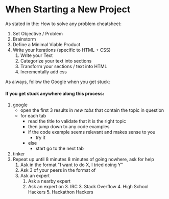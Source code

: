 # When Starting a New Project

As stated in the: How to solve any problem cheatsheet:

1. Set Objective / Problem
2. Brainstorm
3. Define a Minimal Viable Product
4. Write your Iterations (specific to HTML + CSS)
    1. Write your Text
    2. Categorize your text into sections
    3. Transform your sections / text into HTML
    4. Incrementally add css

As always, follow the Google when you get stuck:

#### If you get stuck anywhere along this process:

1. google
    - open the first 3 results in *new tabs* that contain the topic in question
    - for each tab
        - read the title to validate that it is the right topic
        - then jump down to any code examples
        - if the code example seems relevant and makes sense to you
            - try it
        - else
            - start go to the next tab
2. tinker
5. Repeat up until 8 minutes 8 minutes of going nowhere, ask for help
    1. Ask in the format "I want to do X, I tried doing Y"
    2. Ask 3 of your peers in the format of
    3. Ask an expert
        1. Ask a nearby expert
        2. Ask an expert on
            3. IRC
            3. Stack Overflow
            4. High School Hackers
            5. Hackathon Hackers